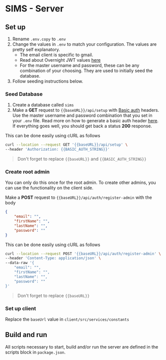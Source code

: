 # SIMS - Server

## Set up

1. Rename `.env.copy` to `.env`
2. Change the values in `.env` to match your configuration. The values are pretty self explanatory.
   - The email client is specific to gmail.
   - Read about Overnight JWT values [here]('https://github.com/seanpmaxwell/overnight#overnight-jwt')
   - For the master username and password, these can be any combination of your choosing. They are used to initially seed the database.
3. Follow seeding instructions below.

### Seed Database

1. Create a database called `sims`
2. Make a **GET** request to `{{baseURL}}/api/setup` with [Basic auth]('https://developer.mozilla.org/en-US/docs/Web/HTTP/Authentication#Basic_authentication_scheme') headers. Use the master username and password combination that you set in your `.env` file. Read more on how to generate a basic auth header [here]('https://www.blitter.se/utils/basic-authentication-header-generator/'). If everything goes well, you should get back a status **200** response.

This can be done easily using cURL as follows

```bash
curl --location --request GET '{{baseURL}}/api/setup' \
--header 'Authorization: {{BASIC_AUTH_STRING}}'
```

> Don't forget to replace `{{baseURL}}` and `{{BASIC_AUTH_STRING}}`

### Create root admin

You can only do this once for the root admin. To create other admins, you can use the functionality on the client side.

Make a **POST** request to `{{baseURL}}/api/auth/register-admin` with the body

```json
{
    "email": "",
    "firstName": "",
    "lastName": "",
    "password": ""
}
```

This can be done easily using cURL as follows

```bash
curl --location --request POST '{{baseURL}}/api/auth/register-admin' \
--header 'Content-Type: application/json' \
--data-raw '{
    "email": "",
    "firstName": "",
    "lastName": "",
    "password": ""
}'
```

> Don't forget to replace `{{baseURL}}`

### Set up client

Replace the `baseUrl` value in `client/src/services/constants`

## Build and run

All scripts necessary to start, build and/or run the server are defined in the scripts block in `package.json`.
